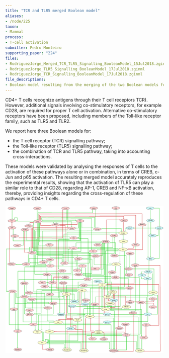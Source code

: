 ```yaml
---
title: "TCR and TLR5 merged Boolean model"
aliases:
- /node/225
taxon: 
- Mammal
process: 
- T-cell activation
submitter: Pedro Monteiro
supporting_paper: "224"
files: 
- RodriguezJorge_Merged_TCR_TLR5_Signalling_BooleanModel_15Jul2018.zginml
- RodriguezJorge_TLR5_Signalling_BooleanModel_17Jul2018.zginml
- RodriguezJorge_TCR_Signalling_BooleanModel_17Jul2018.zginml
file_descriptions: 
- Boolean model resulting from the merging of the two Boolean models for TCR and TLR5 signalling as listed above. This comprehensive Boolean model encompasses 128 nodes, including three externally controlled inputs (TLR5, TCR, and CD28 ) and six phenotypic nodes
---
```



CD4+ T cells recognize antigens through their T cell receptors TCR). However,
additional signals involving co-stimulatory receptors, for example CD28, are
required for proper T cell activation. Alternative co-stimulatory receptors
have been proposed, including members of the Toll-like receptor family, such
as TLR5 and TLR2.



We report here three Boolean models for:

* the T cell receptor (TCR) signalling pathway;
* the Toll-like receptor (TLR5) signalling pathway;
* the combination of TCR and TLR5 pathway, taking into accounting cross-interactions.



These models were validated by analysing the responses of T cells to the
activation of these pathways alone or in combination, in terms of CREB, c-Jun
and p65 activation.
The resulting merged model accurately reproduces the experimental results,
showing that the activation of TLR5 can play a similar role to that of CD28,
regarding AP-1, CREB and NF-кB activation, thereby, providing insights
regarding the cross-regulation of these pathways in CD4+ T cells.



![](RodriguezJorge_Merged_TCR_TLR5_BooleanModel.png)


